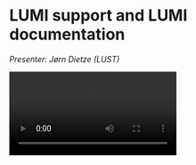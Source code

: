 # LUMI support and LUMI documentation

*Presenter: Jørn Dietze (LUST)*

<video src="https://462000265.lumidata.eu/4day-20230214/recordings/10_LUMI_User_Support.mp4" controls="controls">
</video>

